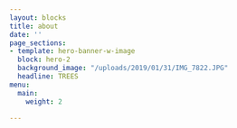```yaml
---
layout: blocks
title: about
date: ''
page_sections:
- template: hero-banner-w-image
  block: hero-2
  background_image: "/uploads/2019/01/31/IMG_7822.JPG"
  headline: TREES
menu:
  main:
    weight: 2

---
```

